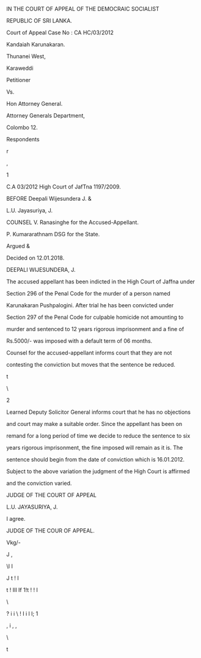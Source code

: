 IN THE COURT OF APPEAL OF THE DEMOCRAIC SOCIALIST

REPUBLIC OF SRI LANKA.

Court of Appeal Case No : CA HC/03/2012

Kandaiah Karunakaran.

Thunanei West,

Karaweddi

Petitioner

Vs.

Hon Attorney General.

Attorney Generals Department,

Colombo 12.

Respondents

r

,

1

C.A 03/2012 High Court of JafTna 1197/2009.

BEFORE Deepali Wijesundera J. &

L.U. Jayasuriya, J.

COUNSEL V. Ranasinghe for the Accused-Appellant.

P. Kumararathnam DSG for the State.

Argued &

Decided on 12.01.2018.

DEEPALI WIJESUNDERA, J.

The accused appellant has been indicted in the High Court of Jaffna under

Section 296 of the Penal Code for the murder of a person named

Karunakaran Pushpalogini. After trial he has been convicted under

Section 297 of the Penal Code for culpable homicide not amounting to

murder and sentenced to 12 years rigorous imprisonment and a fine of

Rs.5000/- was imposed with a default term of 06 months.

Counsel for the accused-appellant informs court that they are not

contesting the conviction but moves that the sentence be reduced.

t

\

2

Learned Deputy Solicitor General informs court that he has no objections

and court may make a suitable order. Since the appellant has been on

remand for a long period of time we decide to reduce the sentence to six

years rigorous imprisonment, the fine imposed will remain as it is. The

sentence should begin from the date of conviction which is 16.01.2012.

Subject to the above variation the judgment of the High Court is affirmed

and the conviction varied.

JUDGE OF THE COURT OF APPEAL

L.U. JAYASURIYA, J.

I agree.

JUDGE OF THE COUR OF APPEAL.

Vkg/-

J ,

\I I

J t ! I

t ! IlI If 1!t ! ! I

\

? i i \ ! I i l I; 1

, i , ,

\

t